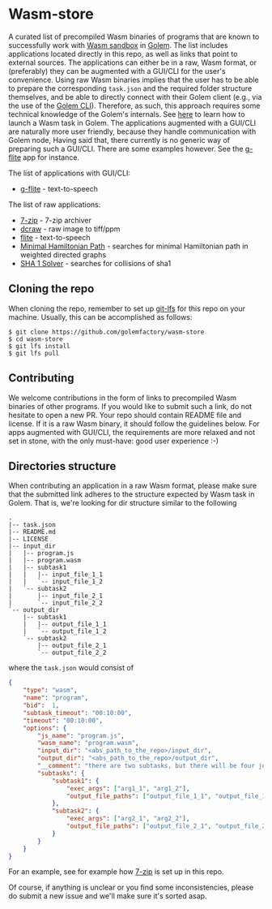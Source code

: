 # Wasm-store
A curated list of precompiled Wasm binaries of
programs that are known to successfully work with
[Wasm sandbox](https://github.com/golemfactory/sp-wasm) in
[Golem](https://github.com/golemfactory/golem).
The list includes applications located directly in this repo,
as well as links that point to external sources.
The applications can either be in a raw, Wasm format, or (preferably) they can be augmented with a GUI/CLI for the user's convenience.
Using raw Wasm binaries implies that the user has to be able to prepare the corresponding `task.json` and the required folder structure themselves, and be able to directly connect with their Golem client (e.g., via the use of the [Golem CLI](https://github.com/golemfactory/golem-client)). 
Therefore, as such, this approach requires some technical knowledge of the Golem's internals.
See [here](https://docs.golem.network/#/About/Use-Cases?id=wasm)
to learn how to launch a Wasm task in Golem.
The applications augmented with a GUI/CLI are naturally more user friendly,
because they handle communication with Golem node,
Having said that, there currently is no generic way of preparing such a GUI/CLI. There are some examples however. See the [g-flite](https://github.com/golemfactory/g-flite) app for instance.

The list of applications with GUI/CLI:
* [g-flite](https://github.com/golemfactory/g-flite) - text-to-speech

The list of raw applications:
* [7-zip](7-zip) - 7-zip archiver
* [dcraw](dcraw) - raw image to tiff/ppm
* [flite](flite) - text-to-speech
* [Minimal Hamiltonian Path](MinimalHamiltonianPath) - searches for minimal Hamiltonian path in weighted directed graphs
* [SHA 1 Solver](sha1solver) - searches for collisions of sha1

## Cloning the repo
When cloning the repo, remember to set up [git-lfs](https://git-lfs.github.com) for this
repo on your machine. Usually, this can be accomplished as follows:

```
$ git clone https://github.com/golemfactory/wasm-store
$ cd wasm-store
$ git lfs install
$ git lfs pull
```

## Contributing
We welcome contributions in the form of links to precompiled Wasm binaries of
other programs. If you would like to submit such a link, do not hesitate to open a new PR.
Your repo should contain README file and license. 
If it is a raw Wasm binary, it should follow the guidelines below.
For apps augmented with GUI/CLI, the requirements are more relaxed and not set in stone, with the only must-have: good user experience :-)

## Directories structure
When contributing an application in a raw Wasm format, please make sure that the submitted link adheres to the
structure expected by Wasm task in Golem. That is, we're looking for dir structure similar
to the following

```
.
|-- task.json
|-- README.md
|-- LICENSE
|-- input_dir
|   |-- program.js
|   |-- program.wasm
|   |-- subtask1
|   |   |-- input_file_1_1
|   |   `-- input_file_1_2
|   `-- subtask2
|       |-- input_file_2_1
|       `-- input_file_2_2
`-- output_dir
    |-- subtask1
    |   |-- output_file_1_1
    |   `-- output_file_1_2
    `-- subtask2
        |-- output_file_2_1
        `-- output_file_2_2
```
where the `task.json` would consist of

```json
{
    "type": "wasm", 
    "name": "program", 
    "bid":  1,
    "subtask_timeout": "00:10:00",
    "timeout": "00:10:00",
    "options": {
        "js_name": "program.js",
        "wasm_name": "program.wasm",
        "input_dir": "<abs_path_to_the_repo>/input_dir",
        "output_dir": "<abs_path_to_the_repo>/output_dir",
        "__comment": "there are two subtasks, but there will be four jobs for the verification purpose (VbR)",
        "subtasks": {
            "subtask1": {
                "exec_args": ["arg1_1", "arg1_2"],
                "output_file_paths": ["output_file_1_1", "output_file_1_2"]
            },
            "subtask2": {
                "exec_args": ["arg2_1", "arg2_2"],
                "output_file_paths": ["output_file_2_1", "output_file_2_2"]
            }
        }
    }
}
```
For an example, see for example how [7-zip](7-zip) is set up in this repo.

Of course, if anything is unclear or you find some inconsistencies, please
do submit a new issue and we'll make sure it's sorted asap.
